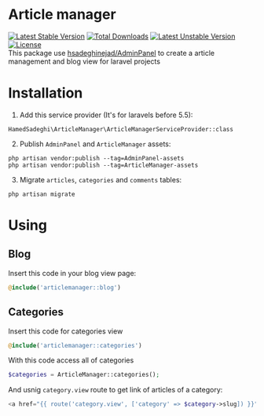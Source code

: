 # Article manager
[![Latest Stable Version](https://poser.pugx.org/hamed-sadeghinejad/article-manager/v/stable)](https://packagist.org/packages/hamed-sadeghinejad/article-manager)
[![Total Downloads](https://poser.pugx.org/hamed-sadeghinejad/article-manager/downloads)](https://packagist.org/packages/hamed-sadeghinejad/article-manager)
[![Latest Unstable Version](https://poser.pugx.org/hamed-sadeghinejad/article-manager/v/unstable)](https://packagist.org/packages/hamed-sadeghinejad/article-manager)
[![License](https://poser.pugx.org/hamed-sadeghinejad/article-manager/license)](https://packagist.org/packages/hamed-sadeghinejad/article-manager)<br>
This package use [hsadeghinejad/AdminPanel](https://github.com/hsadeghinejad/AdminPanel) to create a article management and blog view for laravel projects

# Installation
1. Add this service provider (It's for laravels before 5.5):
```
HamedSadeghi\ArticleManager\ArticleManagerServiceProvider::class
```

2. Publish `AdminPanel` and `ArticleManager` assets:
```
php artisan vendor:publish --tag=AdminPanel-assets
php artisan vendor:publish --tag=ArticleManager-assets
```

3. Migrate `articles`, `categories` and `comments` tables:
```
php artisan migrate
```

# Using

## Blog
Insert this code in your blog view page:
```php
@include('articlemanager::blog')
```

## Categories
Insert this code for categories view
```php
@include('articlemanager::categories')
```

With this code access all of categories
```php
$categories = ArticleManager::categories();
```
And usnig `category.view` route to get link of articles of a category:
```php
<a href="{{ route('category.view', ['category' => $category->slug]) }}">$category->title</a>
